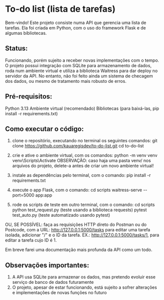 # To-do list (lista de tarefas)
Bem-vindo! Este projeto consiste numa API que gerencia uma lista de tarefas. Ela foi criada em Python, com o uso do framework Flask e de algumas bibliotecas.

## Status:
Funcionando, porém sujeito a receber novas implementações com o tempo. O projeto possui integração com SQLite para armazenamento de dados, roda num ambiente virtual e utiliza a biblioteca Waitress para dar deploy no servidor da API. No entanto, não foi feito ainda um sistema de checagem dos dados, ou mesmo de tratamento mais robusto de erros.

## Pré-requisitos:
Python 3.13
Ambiente virtual (recomendado)
Bibliotecas (para baixá-las, pip install -r requirements.txt)

## Como executar o código:
1. clone o repositório, executando no terminal os seguintes comandos:
git clone https://github.com/kauaregisdev/to-do-list.git
cd to-do-list

2. crie e ative o ambiente virtual, com os comandos:
python -m venv venv
venv\Scripts\Activate
OBSERVAÇÃO: caso haja uma pasta venv/ nos arquivos do projeto, delete-a antes de criar um novo ambiente virtual!

3. instale as dependências pelo terminal, com o comando:
pip install -r requirements.txt

4. execute o app Flask, com o comando:
cd scripts
waitress-serve --port=5000 app:app

5. rode os scripts de teste em outro terminal, com o comando:
cd scripts
python test_request.py (teste usando a biblioteca requests)
pytest test_auto.py (teste automatizado usando pytest)

OU, SE POSSÍVEL:
faça as requisições HTTP direto do Postman ou do Postcode, com a URL:
http://127.0.0.1:5000/tasks
para editar uma tarefa isolada, adicionar "/" e o ID da tarefa.
EX.: http://127.0.0.1:5000/tasks/1, para editar a tarefa cujo ID é 1.

Em breve farei uma documentação mais profunda da API como um todo.

## Observações importantes:
1. A API usa SQLite para armazenar os dados, mas pretendo evoluir esse serviço de banco de dados futuramente
2. O projeto, apesar de estar funcionando, está sujeito a sofrer alterações e implementações de novas funções no futuro